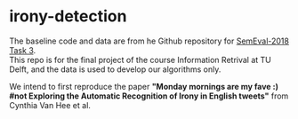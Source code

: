 # irony-detection
The baseline code and data are from he Github repository for [SemEval-2018 Task 3](https://github.com/chialun-yeh/SemEval2018-Task3).  
This repo is for the final project of the course Information Retrival at TU Delft, and the data is used to develop our algorithms only.

We intend to first reproduce the paper **"Monday mornings are my fave :) #not Exploring the Automatic Recognition of Irony in English tweets"** from Cynthia Van Hee et al. 
